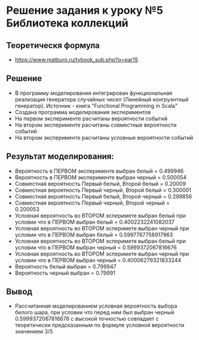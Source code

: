 # Решение задания к уроку №5 Библиотека  коллекций
## Теоретическя формула 
* https://www.matburo.ru/tvbook_sub.php?p=par15
## Решение
* В программу моделирования интегрирован функциональная реализация генератора случайных чисел 
(Линейный конгруэнтный генератор). Источник - книга "Functional Programming in Scala"
* Создана программа моделирования экспериментов
* На первом эксперименте расчитаны вероятности событий
* На втором эксперименте расчитаны совместные вероятности событий
* На втором эксперименте расчитаны условные вероятности событий
## Результат моделирования:
* Вероятность в ПЕРВОМ эксперименте выбран белый  = 0.499946
* Вероятность в ПЕРВОМ эксперименте выбран черный = 0.500054
* Совместная вероятность Первый белый, Второй белый  = 0.20009 
* Совместная вероятность Первый черный, Второй белый = 0.300001 
* Совместная вероятность Первый белый, Второй черный = 0.299856 
* Совместная вероятность Первый черный, Второй черный = 0.200053 
* Условная вероятность во ВТОРОМ эсперимете выбран белый при условии что в ПЕРВОМ выбран белый = 0.4002232241082037 
* Условная вероятность во ВТОРОМ эсперимете выбран черный при условии что в ПЕРВОМ выбран белый = 0.5997767758917963 
* Условная вероятность во ВТОРОМ эсперимете выбран белый при условии что в ПЕРВОМ выбран черный = 0.5999372067816676 
* Условная вероятность во ВТОРОМ эсперимете выбран черный при условии что в ПЕРВОМ выбран черный = 0.40006279321833244 
* Вероятность белый выбран  = 0.799947 
* Вероятность черный выбран = 0.79991
## Вывод 
* Рассчитанная моделированием условная вероятность выбора белого шара, при условии что перед ним был выбран 
черный 0.5999372067816676 с высокой точностью совпадает с теоретически предсказанным по формуле условной вероятности значением 3/5

